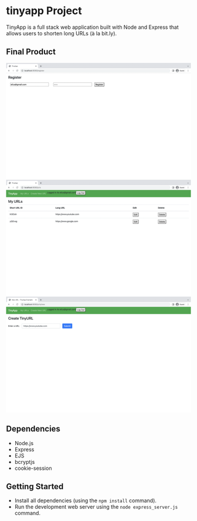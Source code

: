 # tinyapp Project

TinyApp is a full stack web application built with Node and Express that allows users to shorten long URLs (à la bit.ly).

## Final Product

!["screenshot of user registration page"](https://github.com/egalea504/tinyapp/blob/9a2505eacf914cef7db27df5fa575f6013e02742/docs/tiny%20app_register%20page.png)
!["screenshot of saved URLs page"](https://github.com/egalea504/tinyapp/blob/9a2505eacf914cef7db27df5fa575f6013e02742/docs/tiny%20app_all%20urls%20page.png)
!["screenshot of new URL shortening"](https://github.com/egalea504/tinyapp/blob/9a2505eacf914cef7db27df5fa575f6013e02742/docs/tiny%20app_shorten%20URL.png)

## Dependencies

- Node.js
- Express
- EJS
- bcryptjs
- cookie-session

## Getting Started

- Install all dependencies (using the `npm install` command).
- Run the development web server using the `node express_server.js` command.
